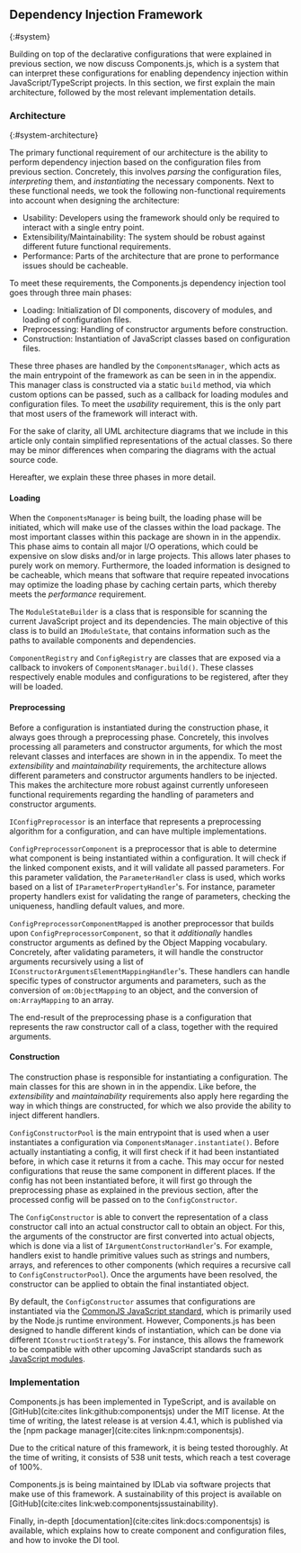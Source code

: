 ## Dependency Injection Framework
{:#system}

Building on top of the declarative configurations that were explained in previous section,
we now discuss Components.js, which is a system that can interpret these configurations
for enabling dependency injection within JavaScript/TypeScript projects.
In this section, we first explain the main architecture, followed by the most relevant implementation details.

### Architecture
{:#system-architecture}

The primary functional requirement of our architecture is the ability to perform dependency injection based on the configuration files from previous section.
Concretely, this involves _parsing_ the configuration files, _interpreting_ them, and _instantiating_ the necessary components.
Next to these functional needs, we took the following non-functional requirements into account when designing the architecture:

* Usability: Developers using the framework should only be required to interact with a single entry point.
* Extensibility/Maintainability: The system should be robust against different future functional requirements.
* Performance: Parts of the architecture that are prone to performance issues should be cacheable.

To meet these requirements, the Components.js dependency injection tool goes through three main phases:

* Loading: Initialization of DI components, discovery of modules, and loading of configuration files.
* Preprocessing: Handling of constructor arguments before construction.
* Construction: Instantiation of JavaScript classes based on configuration files.

These three phases are handled by the `ComponentsManager`,
which acts as the main entrypoint of the framework
as can be seen in [](#architecture-main) in the appendix.
This manager class is constructed via a static `build` method,
via which custom options can be passed,
such as a callback for loading modules and configuration files.
To meet the _usability_ requirement, this is the only part that most users of the framework will interact with.

For the sake of clarity, all UML architecture diagrams that we include in this article
only contain simplified representations of the actual classes.
So there may be minor differences when comparing the diagrams with the actual source code.

Hereafter, we explain these three phases in more detail.

#### Loading

When the `ComponentsManager` is being built,
the loading phase will be initiated,
which will make use of the classes within the load package.
The most important classes within this package are shown in [](#architecture-load) in the appendix.
This phase aims to contain all major I/O operations, which could be expensive on slow disks and/or in large projects.
This allows later phases to purely work on memory.
Furthermore, the loaded information is designed to be cacheable,
which means that software that require repeated invocations may optimize the loading phase by caching certain parts,
which thereby meets the _performance_ requirement.

The `ModuleStateBuilder` is a class that is responsible for scanning the current JavaScript project and its dependencies.
The main objective of this class is to build an `IModuleState`, that contains information such as the paths to available components and dependencies.

`ComponentRegistry` and `ConfigRegistry` are classes that are exposed via a callback to invokers of `ComponentsManager.build()`.
These classes respectively enable modules and configurations to be registered,
after they will be loaded.

#### Preprocessing

Before a configuration is instantiated during the construction phase,
it always goes through a preprocessing phase.
Concretely, this involves processing all parameters and constructor arguments,
for which the most relevant classes and interfaces are shown in [](#architecture-preprocess) in the appendix.
To meet the _extensibility_ and _maintainability_ requirements, the architecture allows different parameters and constructor arguments handlers to be injected.
This makes the architecture more robust against currently unforeseen functional requirements regarding the handling of parameters and constructor arguments.

`IConfigPreprocessor` is an interface that represents a preprocessing algorithm for a configuration,
and can have multiple implementations.

`ConfigPreprocessorComponent` is a preprocessor that is able to determine what component is being instantiated within a configuration.
It will check if the linked component exists, and it will validate all passed parameters.
For this parameter validation, the `ParameterHandler` class is used,
which works based on a list of `IParameterPropertyHandler`'s.
For instance, parameter property handlers exist for validating the range of parameters,
checking the uniqueness, handling default values, and more.

`ConfigPreprocessorComponentMapped` is another preprocessor that builds upon `ConfigPreprocessorComponent`,
so that it _additionally_ handles constructor arguments as defined by the Object Mapping vocabulary.
Concretely, after validating parameters, it will handle the constructor arguments recursively
using a list of `IConstructorArgumentsElementMappingHandler`'s.
These handlers can handle specific types of constructor arguments and parameters,
such as the conversion of `om:ObjectMapping` to an object,
and the conversion of `om:ArrayMapping` to an array.

The end-result of the preprocessing phase is a configuration that represents
the raw constructor call of a class, together with the required arguments.

#### Construction

The construction phase is responsible for instantiating a configuration.
The main classes for this are shown in [](#architecture-construct) in the appendix.
Like before, the _extensibility_ and _maintainability_ requirements also apply here regarding the way in which things are constructed,
for which we also provide the ability to inject different handlers.

`ConfigConstructorPool` is the main entrypoint that is used when a user instantiates a configuration via `ComponentsManager.instantiate()`.
Before actually instantiating a config,
it will first check if it had been instantiated before,
in which case it returns it from a cache.
This may occur for nested configurations that reuse the same component in different places.
If the config has not been instantiated before,
it will first go through the preprocessing phase as explained in the previous section,
after the processed config will be passed on to the `ConfigConstructor`.

The `ConfigConstructor` is able to convert the representation of a class constructor call into an actual constructor call to obtain an object.
For this, the arguments of the constructor are first converted into actual objects,
which is done via a list of `IArgumentConstructorHandler`'s.
For example, handlers exist to handle primitive values such as strings and numbers,
arrays, and references to other components (which requires a recursive call to `ConfigConstructorPool`).
Once the arguments have been resolved, the constructor can be applied to obtain the final instantiated object.

By default, the `ConfigConstructor` assumes that configurations are instantiated via the [CommonJS JavaScript standard](https://nodejs.org/docs/latest/api/modules.html),
which is primarily used by the Node.js runtime environment.
However, Components.js has been designed to handle different kinds of instantiation,
which can be done via different `IConstructionStrategy`'s.
For instance, this allows the framework to be compatible with other upcoming JavaScript standards such as [JavaScript modules](https://developer.mozilla.org/en-US/docs/Web/JavaScript/Guide/Modules).

### Implementation

Components.js has been implemented in TypeScript,
and is available on [GitHub](cite:cites link:github:componentsjs)
under the MIT license.
At the time of writing, the latest release is at version 4.4.1,
which is published via the [npm package manager](cite:cites link:npm:componentsjs).

Due to the critical nature of this framework,
it is being tested thoroughly.
At the time of writing, it consists of 538 unit tests,
which reach a test coverage of 100%.

Components.js is being maintained by IDLab via software projects that make use of this framework.
A sustainability of this project is available on [GitHub](cite:cites link:web:componentsjssustainability).

Finally, in-depth [documentation](cite:cites link:docs:componentsjs) is available,
which explains how to create component and configuration files,
and how to invoke the DI tool.
